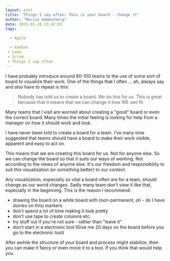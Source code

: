 ```yaml
---
layout: post
title: "Things I say often: This is your board - change it"
author: "Marcus Hammarberg"
date: 2015-01-16 13:42:03
tags:

  - Agile

  - Kanban
 - Lean
 - Scrum
 - Things I say often
---
```


I have probably introduce around 80-100 teams to the use of some sort of board to visualize their work. One of the things that I often ... ah, always say and also have to repeat is this:
<blockquote>Nobody has told us to create a board. We do this for us. This is great because that it means that we can change it how WE see fit</blockquote>

<!-- excerpt-end -->

Many teams that I visit are worried about creating a "good" board or even the correct board. Many times the initial feeling is looking for help from a manager on how it should work and look.

I have never been told to create a board for a team. I've many time suggested that teams should have a board to make their work visible, apparent and easy to act on.

This means that we are creating this board for us. Not for anyone else. So we can change the board so that it suits our ways of working. Not according to the views of anyone else. It's our freedom and responsibility to suit this visualization (or something better) to our context.

Any visualization, especially so vital a board often are for a team, should change as our world changes. Sadly many team don't view it like that, especially in the beginning. This is the reason I recommend:

- drawing the board on a white board with (non-permanent, oh - do I have stories on this) markers
- don't spend a lot of time making it look pretty
- don't use tape to create columns etc.
- try stuff out if you're not sure - rather than "leave it"
- don't start in a electronic tool (Give me 20 days on the board before you go to the electronic tool)

After awhile the structure of your board and process might stabilize, then you can make it fancy or even move it to a tool. If you think that would help you.